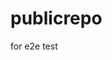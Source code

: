 # publicrepo
for e2e test








































































































































































































































































































































































































































































































































































































































































































































































































































































































































































































































































































































































































































































































































































































































































































































































































































































































































































































































































































































































































































































































































































































































































































































































































































































































































































































































































































































































































































































































































































































































































































































































































































































































































































































































































































































































































































































































































































































































































































































































































































































































































































































































































































































































































































































